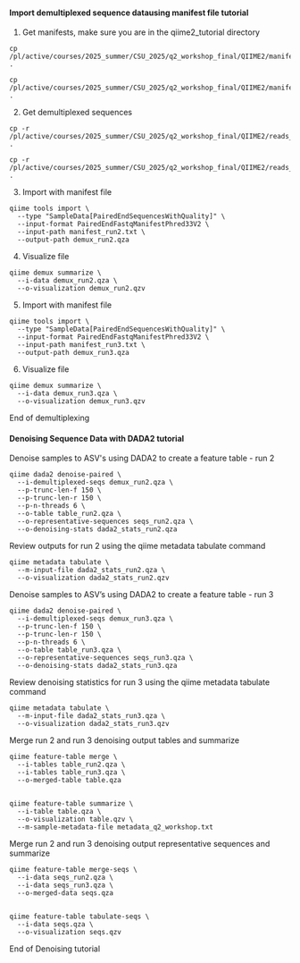 #### Import demultiplexed sequence datausing manifest file tutorial

1. Get manifests, make sure you are in the qiime2_tutorial directory
```
cp /pl/active/courses/2025_summer/CSU_2025/q2_workshop_final/QIIME2/manifest_run2.txt .

cp /pl/active/courses/2025_summer/CSU_2025/q2_workshop_final/QIIME2/manifest_run3.txt .
```

2. Get demultiplexed sequences 
```
cp -r /pl/active/courses/2025_summer/CSU_2025/q2_workshop_final/QIIME2/reads_run2 .

cp -r /pl/active/courses/2025_summer/CSU_2025/q2_workshop_final/QIIME2/reads_run3 .

```

3. Import with manifest file
```
qiime tools import \
  --type "SampleData[PairedEndSequencesWithQuality]" \
  --input-format PairedEndFastqManifestPhred33V2 \
  --input-path manifest_run2.txt \
  --output-path demux_run2.qza
```

4. Visualize file
```
qiime demux summarize \
  --i-data demux_run2.qza \
  --o-visualization demux_run2.qzv
```

5. Import with manifest file
```
qiime tools import \
  --type "SampleData[PairedEndSequencesWithQuality]" \
  --input-format PairedEndFastqManifestPhred33V2 \
  --input-path manifest_run3.txt \
  --output-path demux_run3.qza
```

6. Visualize file
```
qiime demux summarize \  
  --i-data demux_run3.qza \  
  --o-visualization demux_run3.qzv
```

End of demultiplexing


#### Denoising Sequence Data with DADA2 tutorial

Denoise samples to ASV's using DADA2 to create a feature table - run 2

```
qiime dada2 denoise-paired \
  --i-demultiplexed-seqs demux_run2.qza \
  --p-trunc-len-f 150 \
  --p-trunc-len-r 150 \
  --p-n-threads 6 \
  --o-table table_run2.qza \
  --o-representative-sequences seqs_run2.qza \
  --o-denoising-stats dada2_stats_run2.qza
```

Review outputs for run 2 using the qiime metadata tabulate command
```
qiime metadata tabulate \
  --m-input-file dada2_stats_run2.qza \
  --o-visualization dada2_stats_run2.qzv
```

Denoise samples to ASV’s using DADA2 to create a feature table - run 3
```
qiime dada2 denoise-paired \
  --i-demultiplexed-seqs demux_run3.qza \
  --p-trunc-len-f 150 \
  --p-trunc-len-r 150 \
  --p-n-threads 6 \
  --o-table table_run3.qza \
  --o-representative-sequences seqs_run3.qza \
  --o-denoising-stats dada2_stats_run3.qza
```

Review denoising statistics for run 3 using the qiime metadata tabulate command
```
qiime metadata tabulate \
  --m-input-file dada2_stats_run3.qza \
  --o-visualization dada2_stats_run3.qzv
```

Merge run 2 and run 3 denoising output tables and summarize
```
qiime feature-table merge \
  --i-tables table_run2.qza \
  --i-tables table_run3.qza \
  --o-merged-table table.qza

  
qiime feature-table summarize \
  --i-table table.qza \
  --o-visualization table.qzv \
  --m-sample-metadata-file metadata_q2_workshop.txt
```

Merge run 2 and run 3 denoising output representative sequences and summarize
```
qiime feature-table merge-seqs \
  --i-data seqs_run2.qza \
  --i-data seqs_run3.qza \
  --o-merged-data seqs.qza

  
qiime feature-table tabulate-seqs \
  --i-data seqs.qza \
  --o-visualization seqs.qzv

```


End of Denoising tutorial